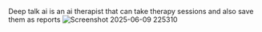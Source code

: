 Deep talk ai is an ai therapist that can take therapy sessions and also save them as reports
![Screenshot 2025-06-09 225310](https://github.com/user-attachments/assets/204dbf5c-3e96-41b6-8abe-a0b73025e585)
